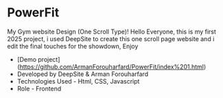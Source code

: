 # PowerFit
My Gym website Design (One Scroll Type)!
Hello Everyone, this is my first 2025 project, i used DeepSite to create this one scroll page website and i edit the final touches for the showdown, Enjoy
- [Demo project] (https://github.com/ArmanForouharfard/PowerFit/index%201.html)
- Developed by DeepSite & Arman Forouharfard
- Technologies Used - Html, CSS, Javascript
- Role - Frontend
